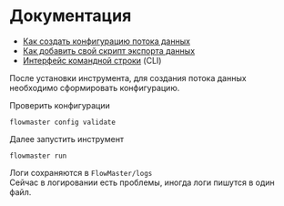 # Документация

- [Как создать конфигурацию потока данных](configs/etl/base.md)
- [Как добавить свой скрипт экспорта данных](plugins.md)
- [Интерфейс командной строки](cli.md) (CLI)

После установки инструмента, 
для создания потока данных необходимо сформировать конфигурацию.

Проверить конфигурации

    flowmaster config validate

Далее запустить инструмент

    flowmaster run


Логи сохраняются в `FlowMaster/logs`\
Сейчас в логировании есть проблемы, иногда логи пишутся в один файл.
